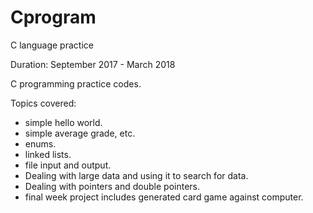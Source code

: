 # Cprogram
C language practice

Duration: September 2017 - March 2018

C programming practice codes.

Topics covered:
- simple hello world.
- simple average grade, etc.
- enums.
- linked lists.
- file input and output.
- Dealing with large data and using it to search for data.
- Dealing with pointers and double pointers.
- final week project includes generated card game against computer.
